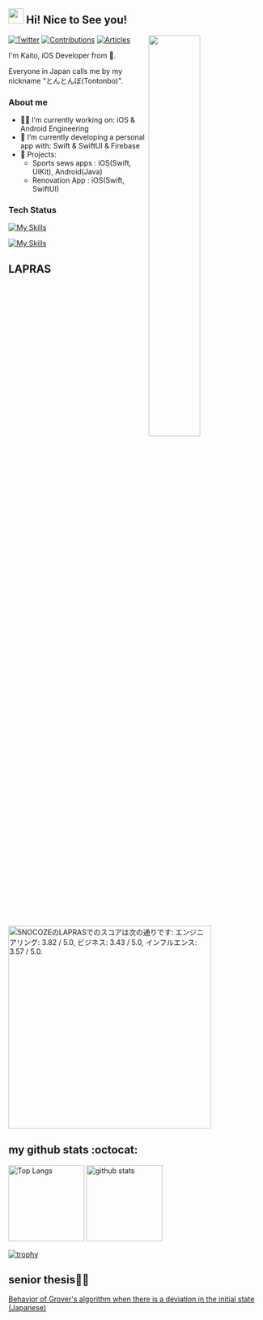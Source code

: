 <!--<h2><img src="https://emojis.slackmojis.com/emojis/images/1531849430/4246/blob-sunglasses.gif?1531849430" width="30"/> Hi! Nice to See you!<img src="https://media.giphy.com/media/12oufCB0MyZ1Go/giphy.gif" width="50"></h2>-->
<h2><img src="https://emojis.slackmojis.com/emojis/images/1531849430/4246/blob-sunglasses.gif?1531849430" width="30"/> Hi! Nice to See you!</h2>
<img align='right' src="https://media.giphy.com/media/qgQUggAC3Pfv687qPC/giphy.gif" width="45%">


[![Twitter](https://img.shields.io/twitter/follow/Ktombow1110?style=social)](https://twitter.com/Ktombow1110 "Twitter")
[![Contributions](https://badgen.org/img/qiita/KaitoMuraoka/contributions?style=plastic)](https://qiita.com/KaitoMuraoka)
[![Articles](https://badgen.org/img/qiita/KaitoMuraoka/articles?style=plastic)](https://qiita.com/KaitoMuraoka)

I'm Kaito, iOS Developer from 🗼.

Everyone in Japan calls me by my nickname “とんとんぼ(Tontonbo)".

### About me
- 🧑‍💻 I’m currently working on: iOS & Android Engineering
- 🔭 I’m currently developing a personal app with: Swift & SwiftUI & Firebase
- 📱 Projects:
  - Sports sews apps : iOS(Swift, UIKit), Android(Java)
  - Renovation App : iOS(Swift, SwiftUI)

 ### Tech Status
 
 [![My Skills](https://skillicons.dev/icons?i=androidstudio,vim,neovim,git,github,githubactions)](https://skillicons.dev)
 
 [![My Skills](https://skillicons.dev/icons?i=swift,kotlin,java,flutter,lua,md)](https://skillicons.dev)

## LAPRAS
<!--START_SECTION:lapras-card-->
<p ><a href="https://lapras.com/public/5NOCOZE" target="_blank" rel="noopener noreferrer"><img alt="5NOCOZEのLAPRASでのスコアは次の通りです: エンジニアリング: 3.82 / 5.0, ビジネス: 3.43 / 5.0, インフルエンス: 3.57 / 5.0." src="https://lapras-card-generator.vercel.app/api/svg?e=3.82&b=3.43&i=3.57&b1=%23020e27&b2=%230e5593&i1=%2303102f&i2=%231688bf&l=ja" width="400" ></a></p>
<!--END_SECTION:lapras-card-->

## my github stats :octocat:

<p align="left"> 
  <img alt="Top Langs" height="150px" src="https://github-readme-stats.vercel.app/api/top-langs/?username=KaitoMuraoka&layout=compact&count_private=true&show_icons=true&theme=onedark" />
  <img alt="github stats" height="150px" src="https://github-readme-stats.vercel.app/api?username=KaitoMuraoka&count_private=true&show_icons=true&show_icons=true&theme=onedark" />
</p>

[![trophy](https://github-profile-trophy.vercel.app/?username=KaitoMuraoka&theme=onedark&column=7
)](https://github.com/ryo-ma/github-profile-trophy)

## senior thesis👨‍🎓
 [Behavior of Grover's algorithm when there is a deviation in the initial state (Japanese)](./9BSP1118_卒業論文.pdf)
